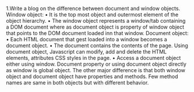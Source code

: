 1.Write a blog on the difference between document and window objects.
Window object:
•	It is the top most object and outermost element of the object hierarchy.
•	The window object represents a window/tab containing a DOM document where as document object is property of window object that points to the DOM document loaded inn that window.
Document object:
•	Each HTML document that gest loaded into a window becomes a document object.
•	The document contains the contents of the page. Using document object, Javascript can modify, add and delete the HTML elements, attributes CSS styles in the page.
•	Access a document object either using window. Document property or using document object directly as window is global object.
The other major difference is that both window object and document object have properties and methods. Few method names are same in both objects but with different behavior. 
